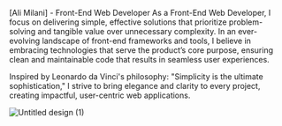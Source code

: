 [Ali Milani] - Front-End Web Developer
As a Front-End Web Developer, I focus on delivering simple, effective solutions that prioritize problem-solving and tangible value over unnecessary complexity. In an ever-evolving landscape of front-end frameworks and tools, I believe in embracing technologies that serve the product’s core purpose, ensuring clean and maintainable code that results in seamless user experiences.

Inspired by Leonardo da Vinci's philosophy:
"Simplicity is the ultimate sophistication,"
I strive to bring elegance and clarity to every project, creating impactful, user-centric web applications.
 


![Untitled design (1)](https://github.com/user-attachments/assets/178795da-1602-4150-a23f-1b01f0a2170a)
